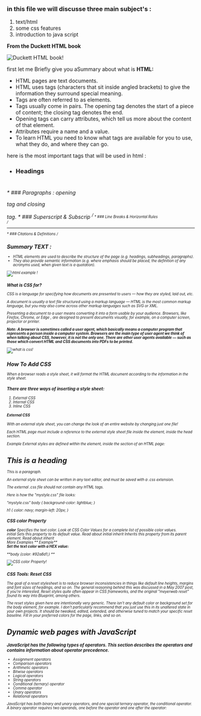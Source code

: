 ### in this file we will discusse three main subject's :
1. text/html 
2. some css features 
3. introduction to java script

**From the Duckett HTML book**

![Duckett HTML book!](https://www.picclickimg.com/d/l400/pict/113913716769_/HTML-CSS-JAVASCRIPT-JQUERY-Web.jpg)

first let me  Briefly give you aSummary about  what is **HTML:** 
* HTML pages are text documents.
*  HTML uses tags (characters that sit inside angled
brackets) to give the information they surround special
meaning.
* Tags are often referred to as elements.
* Tags usually come in pairs. The opening tag denotes
the start of a piece of content; the closing tag denotes
the end.
*  Opening tags can carry attributes, which tell us more
about the content of that element.
*  Attributes require a name and a value.
* To learn HTML you need to know what tags are
available for you to use, what they do, and where they
can go.

here is the most important tags that will be used in html :
* ### Headings
<h1>
<h2>
<h3>
<h4>
<h5>
<h6>
* ### Paragraphs : 
 opening <p>
tag and closing </p> tag.
* ### Superscript & Subscrip
<sup> /<sub> 
* ### Line Breaks & Horizontal Rules
<br /> /<hr />
* ### Citations & Definitions
<cite>   /   <dfn>
 

## Summary TEXT : 
* HTML elements are used to describe the structure of
the page (e.g. headings, subheadings, paragraphs).
*  They also provide semantic information (e.g. where
emphasis should be placed, the definition of any
acronyms used, when given text is a quotation).

![html example !](https://www.advanced-ict.info/html/graphics/example2a.png)

### What is CSS for?
 CSS is a language for specifying how documents are presented to users — how they are styled, laid out, etc.

A document is usually a text file structured using a markup language — HTML is the most common markup language, but you may also come across other markup languages such as SVG or XML.

Presenting a document to a user means converting it into a form usable by your audience. Browsers, like Firefox, Chrome, or Edge , are designed to present documents visually, for example, on a computer screen, projector or printer.

**Note: A browser is sometimes called a user agent, which basically means a computer program that represents a person inside a computer system. Browsers are the main type of user agent we think of when talking about CSS, however, it is not the only one. There are other user agents available — such as those which convert HTML and CSS documents into PDFs to be printed.**

![what is css!](https://i0.wp.com/websitecreationworkshop.com/blog/wp-content/uploads/2019/09/css-v02-tny.png)


## How To Add CSS
When a browser reads a style sheet, it will format the HTML document according to the information in the style sheet.


### There are three ways of inserting a style sheet:

1. External CSS
2. Internal CSS
3. Inline CSS

#### **External CSS**
With an external style sheet, you can change the look of an entire website by changing just one file!

Each HTML page must include a reference to the external style sheet file inside the <link> element, inside the head section.

Example
External styles are defined within the <link> element, inside the <head> section of an HTML page:

<!DOCTYPE html>
<html>
<head>
<link rel="stylesheet" href="mystyle.css">
</head>
<body>

<h1>This is a heading</h1>
<p>This is a paragraph.</p>

</body>
</html>
An external style sheet can be written in any text editor, and must be saved with a .css extension.

The external .css file should not contain any HTML tags.

Here is how the "mystyle.css" file looks:

"mystyle.css"
body {
  background-color: lightblue;
}

h1 {
  color: navy;
  margin-left: 20px;
}

### CSS color Property

**color** 	Specifies the text color. Look at CSS Color Values for a complete list of possible color values.	
initial	Sets this property to its default value. Read about initial	
inherit	Inherits this property from its parent element. Read about inherit	
More Examples
** Example**  
**Set the text color with a HEX value:**

**body {color: #92a8d1;} **

![CSS color Property!](https://www.wideskills.com/sites/default/files/subjects/HTML%20Tutorial/18/image1.png)


 ### CSS Tools: Reset CSS
 The goal of a reset stylesheet is to reduce browser inconsistencies in things like default line heights, margins and font sizes of headings, and so on. The general reasoning behind this was discussed in a May 2007 post, if you're interested. Reset styles quite often appear in CSS frameworks, and the original "meyerweb reset" found its way into Blueprint, among others.

The reset styles given here are intentionally very generic. There isn't any default color or background set for the body element, for example. I don't particularly recommend that you just use this in its unaltered state in your own projects. It should be tweaked, edited, extended, and otherwise tuned to match your specific reset baseline. Fill in your preferred colors for the page, links, and so on.


# Dynamic web pages with JavaScript

### JavaScript has the following types of operators. This section describes the operators and contains information about operator precedence.

* Assignment operators
* Comparison operators
* Arithmetic operators
* Bitwise operators
* Logical operators
* String operators
* Conditional (ternary) operator
* Comma operator
* Unary operators
* Relational operators

JavaScript has both binary and unary operators, and one special ternary operator, the conditional operator. A binary operator requires two operands, one before the operator and one after the operator:


